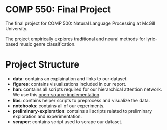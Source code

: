 # COMP 550: Final Project

The final project for COMP 500: Natural Language Processing at McGill University.

The project empirically explores traditional and neural methods for lyric-based music genre classification.


# Project Structure
* **data**: contains an explaination and links to our dataset.
* **figures**: contains visualizations included in our report.
* **han**: contains all scripts required for our hierarchical attention network. We use this [open-source implementation](https://github.com/tqtg/hierarchical-attention-networks). 
* **libs**: contains helper scripts to preprocess and visualize the data.
* **notebooks**: contains all of our experiments.
* **preliminary-exploration**: contains all scripts related to preliminary exploration and experimentation.
* **scraper**: contains script used to scrape our dataset.
